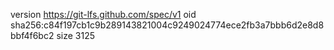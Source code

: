 version https://git-lfs.github.com/spec/v1
oid sha256:c84f197cb1c9b289143821004c9249024774ece2fb3a7bbb6d2e8d8bbf4f6bc2
size 3125

